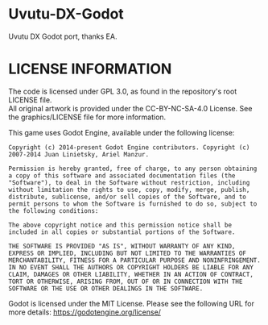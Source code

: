 # Uvutu-DX-Godot
Uvutu DX Godot port, thanks EA.

# LICENSE INFORMATION
The code is licensed under GPL 3.0, as found in the repository's root LICENSE file.   
All original artwork is provided under the CC-BY-NC-SA-4.0 License. See the graphics/LICENSE file for more information.  

This game uses Godot Engine, available under the following license:

    Copyright (c) 2014-present Godot Engine contributors. Copyright (c) 2007-2014 Juan Linietsky, Ariel Manzur.

    Permission is hereby granted, free of charge, to any person obtaining a copy of this software and associated documentation files (the "Software"), to deal in the Software without restriction, including without limitation the rights to use, copy, modify, merge, publish, distribute, sublicense, and/or sell copies of the Software, and to permit persons to whom the Software is furnished to do so, subject to the following conditions:

    The above copyright notice and this permission notice shall be included in all copies or substantial portions of the Software.

    THE SOFTWARE IS PROVIDED "AS IS", WITHOUT WARRANTY OF ANY KIND, EXPRESS OR IMPLIED, INCLUDING BUT NOT LIMITED TO THE WARRANTIES OF MERCHANTABILITY, FITNESS FOR A PARTICULAR PURPOSE AND NONINFRINGEMENT. IN NO EVENT SHALL THE AUTHORS OR COPYRIGHT HOLDERS BE LIABLE FOR ANY CLAIM, DAMAGES OR OTHER LIABILITY, WHETHER IN AN ACTION OF CONTRACT, TORT OR OTHERWISE, ARISING FROM, OUT OF OR IN CONNECTION WITH THE SOFTWARE OR THE USE OR OTHER DEALINGS IN THE SOFTWARE.
Godot is licensed under the MIT License. Please see the following URL for more details: https://godotengine.org/license/
